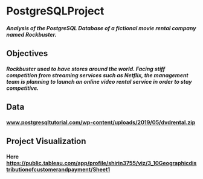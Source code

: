 # PostgreSQLProject
##### Analysis of the PostgreSQL Database of a fictional movie rental company named Rockbuster.
## Objectives
##### Rockbuster used to have stores around the world. Facing stiff competition from streaming services such as Netflix, the management team is planning to launch an online video rental service in order to stay competitive.
## Data
#### www.postgresqltutorial.com/wp-content/uploads/2019/05/dvdrental.zip
## Project Visualization
####  Here https://public.tableau.com/app/profile/shirin3755/viz/3_10Geographicdistributionofcustomerandpayment/Sheet1

